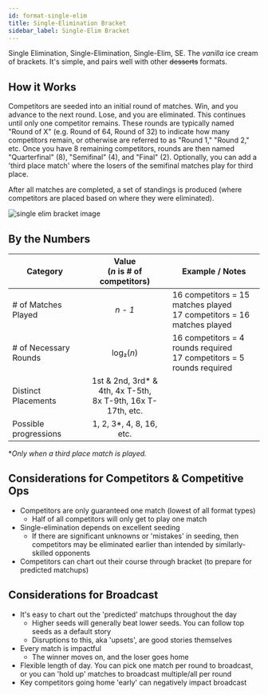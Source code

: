 ```yaml
---
id: format-single-elim
title: Single-Elimination Bracket
sidebar_label: Single-Elim Bracket
---
```


Single Elimination, Single-Elimination, Single-Elim, SE.
The *vanilla* ice cream of brackets.
It's simple, and pairs well with other ~~desserts~~ formats.

## How it Works

Competitors are seeded into an initial round of matches.
Win, and you advance to the next round.
Lose, and you are eliminated.
This continues until only one competitor remains.
These rounds are typically named "Round of X" (e.g. Round of 64, Round of 32) to indicate how many competitors
 remain, or otherwise are referred to as "Round 1," "Round 2," etc.
Once you have 8 remaining competitors, rounds are then named "Quarterfinal" (8), "Semifinal" (4), and "Final" (2).
Optionally, you can add a 'third place match' where the losers of the semifinal matches play for third place.

After all matches are completed, a set of standings is produced (where competitors are placed based on where they were eliminated).

![single elim bracket image](https://i.imgur.com/wJcEF9d.png)

## By the Numbers

| Category              |      Value <br />(*n* is # of competitors)                |   Example / Notes |
| -------------         | :-----------:             | ----- |
| # of Matches Played   | *n - 1*                   | 16 competitors = 15 matches played <br />17 competitors = 16 matches played |
| # of Necessary Rounds    |   log₂(*n*)               | 16 competitors = 4 rounds required <br /> 17 competitors = 5 rounds required |
| Distinct Placements   |   1st & 2nd, 3rd* & 4th, 4x T-5th,<br />8x T-9th, 16x T-17th, etc.       |   |
| Possible progressions | 1, 2, 3*, 4, 8, 16, etc.   |

**Only when a third place match is played.*

## Considerations for Competitors & Competitive Ops

* Competitors are only guaranteed one match (lowest of all format types)
  * Half of all competitors will only get to play one match
* Single-elimination depends on excellent seeding
  * If there are significant unknowns or 'mistakes' in seeding, then competitors may be eliminated earlier than intended by similarly-skilled opponents
* Competitors can chart out their course through bracket (to prepare for predicted matchups)

## Considerations for Broadcast

* It's easy to chart out the 'predicted' matchups throughout the day
  * Higher seeds will generally beat lower seeds. You can follow top seeds as a default story
  * Disruptions to this, aka 'upsets', are good stories themselves
* Every match is impactful
  * The winner moves on, and the loser goes home
* Flexible length of day. You can pick one match per round to broadcast, or you can 'hold up' matches to broadcast multiple/all per round
* Key competitors going home 'early' can negatively impact broadcast
